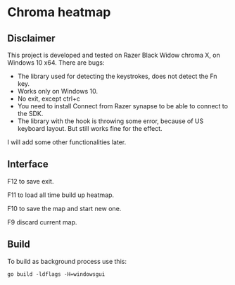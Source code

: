 # Chroma heatmap
## Disclaimer
This project is developed and tested on Razer Black Widow chroma X, on Windows 10 x64.
There are bugs:
- The library used for detecting the keystrokes, does not detect the Fn key.
- Works only on Windows 10.
- No exit, except ctrl+c
- You need to install Connect from Razer synapse to be able to connect to the SDK.
- The library with the hook is throwing some error, because of US keyboard layout. But still works fine for the effect.

I will add some other functionalities later.

## Interface

F12 to save exit.

F11 to load all time build up heatmap.

F10 to save the map and start new one.

F9 discard current map.

## Build

To build as background process use this:

```shell
go build -ldflags -H=windowsgui
```